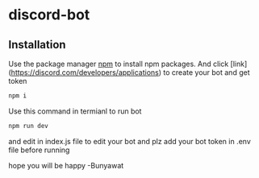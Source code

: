 # discord-bot
## Installation

Use the package manager [npm](https://nodejs.org/en/) to install npm packages.
And click [link] (https://discord.com/developers/applications) to create your bot and get token


```bash
npm i
```
Use this command in termianl to run bot
```bash
npm run dev
```
and edit in index.js file to edit your bot and plz add your bot token in .env file before running

hope you will be happy -Bunyawat
